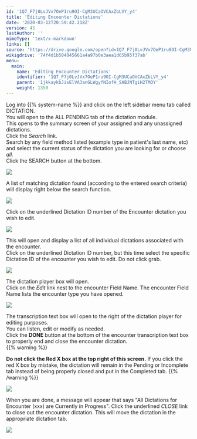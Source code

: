 ```yaml
---
id: '1Q7_F7j0LvJVx7OeP1ru9OI-CgM3UCaOVCAxZbLVY_y4'
title: 'Editing Encounter Dictations'
date: '2020-03-12T20:59:42.218Z'
version: 45
lastAuthor: ''
mimeType: 'text/x-markdown'
links: []
source: 'https://drive.google.com/open?id=1Q7_F7j0LvJVx7OeP1ru9OI-CgM3UCaOVCAxZbLVY_y4'
wikigdrive: '74f4d1b504045661a4a97b0e3aea1d65b95f37ab'
menu:
  main:
    name: 'Editing Encounter Dictations'
    identifier: '1Q7_F7j0LvJVx7OeP1ru9OI-CgM3UCaOVCAxZbLVY_y4'
    parent: '1jkkaykbJisElVA3anGLWgyfNIofH_SABJNTgiH2TMOY'
    weight: 1350
---
```

Log into {{% system-name %}} and click on the left sidebar menu tab called DICTATION.  
You will open to the ALL PENDING tab of the dictation module.  
This opens to the summary screen of your assigned and any unassigned dictations.  
Click the *Search* link.  
Search by any field method listed (example type in patient's last name, etc) and select the current status of the dictation you are looking for or choose *all.*  
Click the SEARCH button at the bottom.
  
![](../editing-encounter-dictations.assets/619908842ecca981bd6c237757c1f5ba.png)  

A list of matching dictation found (according to the entered search criteria) will display right below the search function.
  
![](../editing-encounter-dictations.assets/32cf350fe3d642a62deb7d5f35248ba0.png)  

Click on the underlined Dictation ID number of the Encounter dictation you wish to edit.
  
![](../editing-encounter-dictations.assets/32cf350fe3d642a62deb7d5f35248ba0.png)  

This will open and display a list of all individual dictations associated with the encounter.  
Click on the underlined Dictation ID number, but this time select the specific Dictation ID of the encounter you wish to edit. Do not click grab.
  
![](../editing-encounter-dictations.assets/4413b1f5bfdd795e50d7b6b34008c256.png)  

The dictation player box will open.  
Click on the *Edit* link nest to the encounter Field Name. The encounter Field Name lists the encounter type you have opened.
  
![](../editing-encounter-dictations.assets/6d3b816058d07ac9977082f7b24bd5aa.png)  

The transcription text box will open to the right of the dictation player for editing purposes.  
You can listen, edit or modify as needed.  
Click the **DONE** button at the bottom of the encounter transcription text box to properly end and close the encounter dictation.  
{{% warning %}}

**Do not click the Red X box at the top right of this screen.** If you click the red X box by mistake, the dictation will remain in the Pending or Incomplete tab instead of being properly closed and put in the Completed tab.
{{% /warning %}}
  
![](../editing-encounter-dictations.assets/b9750bdcf556038f61a78cf3647640f2.png)  

When you are done, a message will appear that says "All Dictations for Encounter (xxx) are Currently in Progress". Click the underlined *CLOSE* link to close out the encounter dictation.
This will move the dictation in the appropriate dictation tab.
  
![](../editing-encounter-dictations.assets/6dcebe39b85375135c22451f18b8702f.png)  

